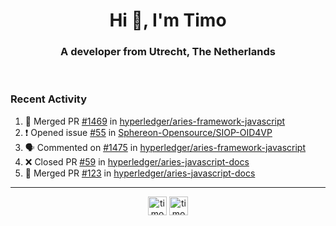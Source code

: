 <h1 align="center">Hi 👋, I'm Timo</h1>
<h3 align="center">A developer from Utrecht, The Netherlands</h3>
<br/>
<!-- https://github.com/rahuldkjain/github-profile-readme-generator --!>

<!--  <p align="left"><img src="https://github-readme-stats.vercel.app/api?username=timoglastra&show_icons=true&count_private=true&" alt="timoglastra" /></p> --!>

<!--
Github language stats
<p align="left"><img src="https://github-readme-stats.vercel.app/api/top-langs/?username=timoglastra&layout=compact" alt="timoglastra" /><p>
-->

<!-- Codestats language stats -->
<!-- <p align="left"><img src="https://codestats-readme.vercel.app/api/top-langs/?username=timoglastra&layout=compact&language_count=12" alt="timoglastra" /><p>    --!>
  
<h3>Recent Activity</h3>

<!--START_SECTION:activity-->
1. 🎉 Merged PR [#1469](https://github.com/hyperledger/aries-framework-javascript/pull/1469) in [hyperledger/aries-framework-javascript](https://github.com/hyperledger/aries-framework-javascript)
2. ❗ Opened issue [#55](https://github.com/Sphereon-Opensource/SIOP-OID4VP/issues/55) in [Sphereon-Opensource/SIOP-OID4VP](https://github.com/Sphereon-Opensource/SIOP-OID4VP)
3. 🗣 Commented on [#1475](https://github.com/hyperledger/aries-framework-javascript/issues/1475) in [hyperledger/aries-framework-javascript](https://github.com/hyperledger/aries-framework-javascript)
4. ❌ Closed PR [#59](https://github.com/hyperledger/aries-javascript-docs/pull/59) in [hyperledger/aries-javascript-docs](https://github.com/hyperledger/aries-javascript-docs)
5. 🎉 Merged PR [#123](https://github.com/hyperledger/aries-javascript-docs/pull/123) in [hyperledger/aries-javascript-docs](https://github.com/hyperledger/aries-javascript-docs)
<!--END_SECTION:activity-->

---

<p align="center">
<a href="https://twitter.com/timoglastra" target="blank"><img align="center" src="https://cdn.jsdelivr.net/npm/simple-icons@3.0.1/icons/twitter.svg" alt="timoglastra" height="30" width="30" /></a>
<a href="https://linkedin.com/in/timoglastra" target="blank"><img align="center" src="https://cdn.jsdelivr.net/npm/simple-icons@3.0.1/icons/linkedin.svg" alt="timoglastra" height="30" width="30" /></a>
</p>



